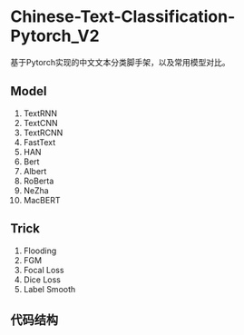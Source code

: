 # Chinese-Text-Classification-Pytorch_V2
基于Pytorch实现的中文文本分类脚手架，以及常用模型对比。

## Model

1. TextRNN
2. TextCNN
3. TextRCNN
4. FastText
5. HAN
6. Bert
7. Albert
8. RoBerta
9. NeZha
10. MacBERT

## Trick

1. Flooding
2. FGM
3. Focal Loss
4. Dice Loss
5. Label Smooth

## 代码结构
